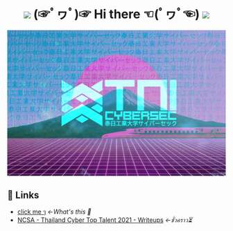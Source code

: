 <!-- ## Hi there 👋 -->
<h1 align="center">
  <img src="https://media.giphy.com/media/hvRJCLFzcasrR4ia7z/giphy.gif" width="30">
   (☞ﾟヮﾟ)☞ Hi there ☜(ﾟヮﾟ☜)
  <img src="https://media.giphy.com/media/hvRJCLFzcasrR4ia7z/giphy.gif" width="30">
</h1>

![TNI Cybersec Cover Image](https://github.com/TNI-Cybersec/tni-cybersec.github.io/blob/main/docs/img/TNI%20Cybersec%20Cover.jpg?raw=true)

## 🔗 Links
- [click me ๆ](https://tni-cybersec.github.io/nevergonnagiveyouup.html) *←What's this 👀*
- [NCSA - Thailand Cyber Top Talent 2021 - Writeups](https://github.com/karinzaa/NCSA_Senior_Write_Up) *←ชั่วคราว⏳*

<!--

**Here are some ideas to get you started:**

🙋‍♀️ A short introduction - what is your organization all about?
🌈 Contribution guidelines - how can the community get involved?
👩‍💻 Useful resources - where can the community find your docs? Is there anything else the community should know?
🍿 Fun facts - what does your team eat for breakfast?
🧙 Remember, you can do mighty things with the power of [Markdown](https://guides.github.com/features/mastering-markdown/)
-->
